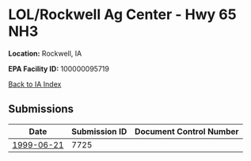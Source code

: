 # LOL/Rockwell Ag Center - Hwy 65 NH3

**Location:** Rockwell, IA

**EPA Facility ID:** 100000095719

[Back to IA Index](../../index.md)

## Submissions

| Date | Submission ID | Document Control Number |
|------|--------------|-------------------------|
| [1999-06-21](submissions/7725.md) | 7725 |  |
